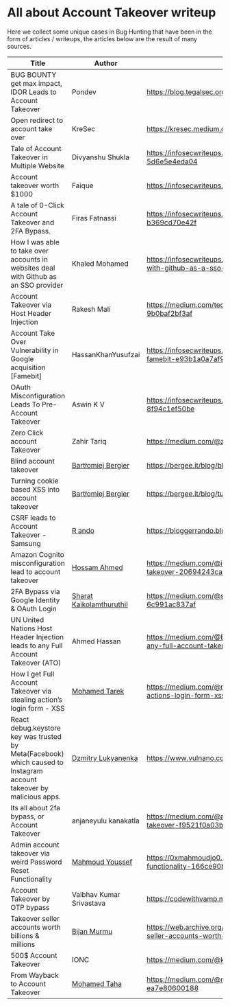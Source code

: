 # All about Account Takeover writeup 
Here we collect some unique cases in Bug Hunting that have been in the form of articles / writeups, the articles below are the result of many sources.

| Title | Author | Link |
|---|---|---|
| BUG BOUNTY get max impact, IDOR Leads to Account Takeover | Pondev | https://blog.tegalsec.org/bug-bounty-get-max-impact-idor-leads-to-account-takeover/ |
| Open redirect to account take over | KreSec | https://kresec.medium.com/open-redirect-to-account-take-over-19e02a685603 |
| Tale of Account Takeover in Multiple Website | Divyanshu Shukla | https://infosecwriteups.com/tale-of-account-takeover-in-multiple-website-5d6e5e4eda04 |
| Account takeover worth $1000 | Faique | https://infosecwriteups.com/account-takeover-worth-1000-611452063cf |
| A tale of 0-Click Account Takeover and 2FA Bypass. | Firas Fatnassi | https://infosecwriteups.com/a-tale-of-0-click-account-takeover-and-2fa-bypass-b369cd70e42f |
| How I was able to take over accounts in websites deal with Github as an SSO provider | Khaled Mohamed | https://infosecwriteups.com/how-i-was-able-to-takeover-accounts-in-websites-deal-with-github-as-a-sso-provider-294290358e0c |
| Account Takeover via Host Header Injection |Rakesh Mali | https://medium.com/techiepedia/account-takeover-via-host-header-injection-9b0baf2bf3af |
| Account Take Over Vulnerability in Google acquisition [Famebit]| HassanKhanYusufzai | https://infosecwriteups.com/account-take-over-vulnerability-in-google-acquisition-famebit-e93b1a0a7af9 |
| OAuth Misconfiguration Leads To Pre-Account Takeover|Aswin K V| https://infosecwriteups.com/oauth-misconfiguration-leads-to-pre-account-takeover-8f94c1ef50be|
| Zero Click account Takeover | Zahir Tariq|https://medium.com/@zahirtariq/zero-click-account-takeover-32e888d13e73 |
| Blind account takeover | [Bartłomiej Bergier](https://twitter.com/_bergee_) | https://bergee.it/blog/blind-account-takeover/ |
| Turning cookie based XSS into account takeover | [Bartłomiej Bergier](https://twitter.com/_bergee_) | https://bergee.it/blog/turning-cookie-based-xss-into-account-takeover/ |
| CSRF leads to Account Takeover - Samsung | [R ando](https://twitter.com/Rando02355205) | https://bloggerrando.blogspot.com/2022/08/17-1.html |
| Amazon Cognito misconfiguration lead to account takeover | [Hossam Ahmed](https://twitter.com/iknowhatodo0x01) | https://medium.com/@iknowhatodo/amazon-cognito-misconfiguration-lead-to-account-takeover-20694243ca40 |
| 2FA Bypass via Google Identity & OAuth Login | [Sharat Kaikolamthuruthil](https://twitter.com/sharp488) | https://medium.com/@sharp488/2fa-bypass-via-google-identity-oauth-login-6c991ac837af |
| UN United Nations Host Header Injection leads to any Full Account Takeover (ATO) | Ahmed Hassan | https://medium.com/@Bishoo97x/un-united-nations-host-header-injection-leads-to-any-full-account-takeover-ato-795bc9ebc670 | 
| How I get Full Account Takeover via stealing action’s login form - XSS | [Mohamed Tarek](https://twitter.com/timooon107) | https://medium.com/@mohamedtarekq/how-i-get-full-account-takeover-via-stealing-actions-login-form-xss-9e50068c2b2d |
| React debug.keystore key was trusted by Meta(Facebook) which caused to Instagram account takeover by malicious apps. | [Dzmitry Lukyanenka](https://twitter.com/vulnano) | https://www.vulnano.com/2022/07/react-debugkeystore-key-was-trusted-by.html |
| Its all about 2fa bypass, or Account Takeover | anjaneyulu kanakatla | https://medium.com/@anjaneyulukanakatla1996/its-all-about-2fa-bypass-or-account-takeover-f9521f0a03b5 || Account Takeover via Response Manipulation | BUG HUNTER | https://medium.com/@bughunt789/account-takeover-via-response-manipulation-96be568feb7e |
| Admin account takeover via weird Password Reset Functionality | [Mahmoud Youssef](https://www.facebook.com/0xmahmoudjo0) | https://0xmahmoudjo0.medium.com/admin-account-takeover-via-weird-password-reset-functionality-166ce90b1e58 |
| Account Takeover by OTP bypass | Vaibhav Kumar Srivastava	| https://codewithvamp.medium.com/account-takeover-by-otp-bypass-ec0cff67f516 |
| Takeover seller accounts worth billions & millions | [Bijan Murmu](https://twitter.com/0xBijan) | https://web.archive.org/web/20220513145411/https://pwnsec.ninja/2022/05/12/takeover-seller-accounts-worth-billions-millions/ |
| 500$ Account Takeover | IONC | https://medium.com/@kashyapherry147/500-account-takeover-b008f1ccb4a2 |
| From Wayback to Account Takeover | [Mohamed Taha](https://twitter.com/Mohamed12742780) | https://medium.com/@mohamedtaha_42562/from-wayback-to-account-takeover-ea7e80600188 |
